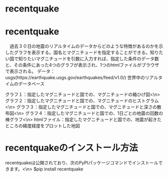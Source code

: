 # recentquake
<h1>recentquake</h1>
　過去３０日の地震のリアルタイムのデータからどのような特徴があるのかを示したグラフを表示する。国名とマグニチュードを指定することができる。知りたい国で知りたいマグニチュードを引数に入力すれば、指定した条件のデータ数と、その条件にあった4つのグラフが表示され、1つのhtmlファイルがブラウザで表示される。
データ：usgs(https://earthquake.usgs.gov/earthquakes/feed/v1.0/) 世界中のリアルタイムのデータベース

グラフ１：指定したマグニチュードと国での、マグニチュードの箱ひげ図<\n>
グラフ２：指定したマグニチュードと国での、マグニチュードのヒストグラム<\n>
グラフ３：指定したマグニチュードと国での、マグニチュードと深さの散布図<\n>
グラフ４：指定したマグニチュードと国での、1日ごとの地震の回数の棒グラフ<\n>
htmlファイル：指定したマグニチュードと国での、地震が起きたところの緯度経度をプロットした地図

<h1>recentquakeのインストール方法</h1>
recentquakeは公開されており、次のPyPIパッケージコマンドでインストールできます。<\n>
$pip install recentquake







